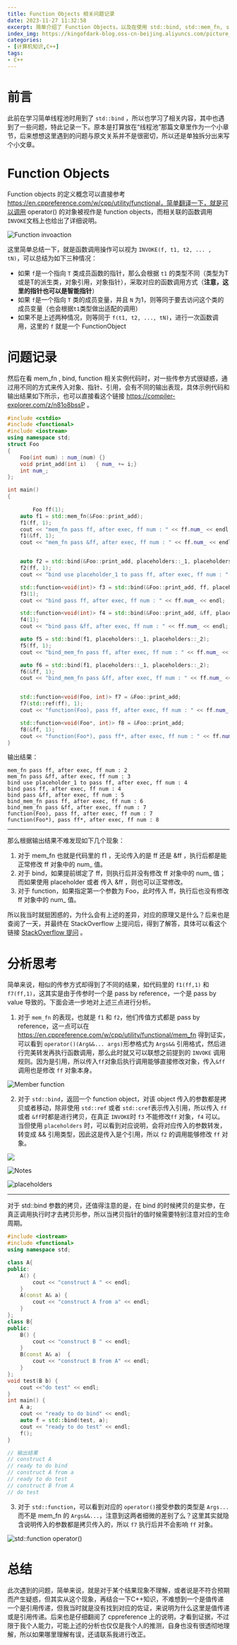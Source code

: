 ```yaml
---
title: Function Objects 相关问题记录
date: 2023-11-27 11:32:58
excerpt: 简单介绍了 Function Objects，以及在使用 std::bind, std::mem_fn, std::function 时传参遇到的问题。
index_img: https://kingofdark-blog.oss-cn-beijing.aliyuncs.com/picture_backend/picture_backend/img/202311271200911.jpeg
categories: 
- [计算机知识,C++]
tags: 
- C++
---
```




# 前言

此前在学习简单线程池时用到了 `std::bind` ，所以也学习了相关内容，其中也遇到了一些问题，特此记录一下。原本是打算放在“线程池”那篇文章里作为一个小章节，后来想想这里遇到的问题与原文关系并不是很密切，所以还是单独拆分出来写个小文章。

# Function Objects

Function objects 的定义概念可以直接参考 https://en.cppreference.com/w/cpp/utility/functional，简单翻译一下，就是可以调用 operator() 的对象被视作是 function objects，而相关联的函数调用`INVOKE`文档上也给出了详细说明。

![Function invoaction](https://kingofdark-blog.oss-cn-beijing.aliyuncs.com/picture_backend/picture_backend/img/202311271133288.png)

这里简单总结一下，就是函数调用操作可以视为 `INVOKE(f, t1, t2, ... , tN)`，可以总结为如下三种情况：

- 如果 `f`是一个指向 `T` 类成员函数的指针，那么会根据 `t1` 的类型不同（类型为T或是T的派生类，对象引用，对象指针），采取对应的函数调用方式（**注意，这里的指针也可以是智能指针**）
- 如果 `f`是一个指向 `T` 类的成员变量，并且 `N` 为1，则等同于要去访问这个类的成员变量（也会根据`t1`类型做出适配的调用）
- 如果不是上述两种情况，则等同于 `f(t1, t2, ..., tN)`，进行一次函数调用，这里的 `f` 就是一个 FunctionObject



# 问题记录

然后在看 mem_fn , bind, function 相关实例代码时，对一些传参方式很疑惑，通过用不同的方式来传入对象、指针、引用，会有不同的输出表现，具体示例代码和输出结果如下所示，也可以直接看这个链接 https://compiler-explorer.com/z/n81o8bssP 。

```c++
#include <cstdio>
#include <functional>
#include <iostream>
using namespace std;
struct Foo
{
    Foo(int num) : num_(num) {}
    void print_add(int i)   { num_ += i;}
    int num_;
};

int main()
{
  
		Foo ff(1);
    auto f1 = std::mem_fn(&Foo::print_add);
    f1(ff, 1);
    cout << "mem_fn pass ff, after exec, ff num : " << ff.num_ << endl;
    f1(&ff, 1);
    cout << "mem_fn pass &ff, after exec, ff num : " << ff.num_ << endl;


    auto f2 = std::bind(&Foo::print_add, placeholders::_1, placeholders::_2);
    f2(ff, 1);
    cout << "bind use placeholder_1 to pass ff, after exec, ff num : " << ff.num_ << endl;

    std::function<void(int)> f3 = std::bind(&Foo::print_add, ff, placeholders::_1);
    f3(1);
    cout << "bind pass ff, after exec, ff num : " << ff.num_ << endl;

    std::function<void(int)> f4 = std::bind(&Foo::print_add, &ff, placeholders::_1);
    f4(1);
    cout << "bind pass &ff, after exec, ff num : " << ff.num_ << endl;

    auto f5 = std::bind(f1, placeholders::_1, placeholders::_2);
    f5(ff, 1);
    cout << "bind_mem_fn pass ff, after exec, ff num : " << ff.num_ << endl;

    auto f6 = std::bind(f1, placeholders::_1, placeholders::_2);
    f6(&ff, 1);
    cout << "bind_mem_fn pass &ff, after exec, ff num : " << ff.num_ << endl;


    std::function<void(Foo, int)> f7 = &Foo::print_add;
    f7(std::ref(ff), 1);
    cout << "function(Foo), pass ff, after exec, ff num : " << ff.num_ <<endl;

    std::function<void(Foo*, int)> f8 = &Foo::print_add;
    f8(&ff, 1);
    cout << "function(Foo*), pass ff*, after exec, ff num : " << ff.num_ <<endl;
}

```

输出结果：

```
mem_fn pass ff, after exec, ff num : 2
mem_fn pass &ff, after exec, ff num : 3
bind use placeholder_1 to pass ff, after exec, ff num : 4
bind pass ff, after exec, ff num : 4
bind pass &ff, after exec, ff num : 5
bind_mem_fn pass ff, after exec, ff num : 6
bind_mem_fn pass &ff, after exec, ff num : 7
function(Foo), pass ff, after exec, ff num : 7
function(Foo*), pass ff*, after exec, ff num : 8
```

---

那么根据输出结果不难发现如下几个现象：

1. 对于 mem_fn 也就是代码里的 f1 ，无论传入的是 ff 还是 &ff ，执行后都是能正常修改 ff 对象中的 num_ 值。
2. 对于 bind，如果提前绑定了 ff，则执行后并没有修改 ff 对象中的 num_ 值；而如果使用 placeholder 或者 传入 &ff ，则也可以正常修改。
3. 对于 function，如果指定第一个参数为 Foo，此时传入 ff，执行后也没有修改 ff 对象中的 num_ 值。

所以我当时就挺困惑的，为什么会有上述的差异，对应的原理又是什么？后来也是查阅了一天，并最终在 StackOverflow 上提问后，得到了解答，具体可以看这个链接 [StackOverflow 提问](https://stackoverflow.com/questions/77542768/mem-fn-bind-function-difference-when-passing-parameters/77542820?noredirect=1#comment136703728_77542820) 。

# 分析思考

简单来说，相似的传参方式却得到了不同的结果，如代码里的 `f1(ff,1)` 和 `f7(ff,1)`，这其实是由于传参时一个是 pass by reference，一个是 pass by value 导致的。下面会进一步地对上述三点进行分析。

1. 对于 `mem_fn` 的表现，也就是 `f1` 和 `f2`，他们传值方式都是 pass by reference，这一点可以在 https://en.cppreference.com/w/cpp/utility/functional/mem_fn 得到证实，可以看到 `operator()(Arg&&... args)`形参格式为 `Args&&` 引用格式，然后进行完美转发再执行函数调用，那么此时就又可以联想之前提到的 `INVOKE` 调用规则。因为是引用，所以传入`ff`对象后执行调用能够直接修改对象，传入`&ff`调用也是修改 `ff` 对象本身。

![Member function](https://kingofdark-blog.oss-cn-beijing.aliyuncs.com/picture_backend/picture_backend/img/202311271133362.png)

2. 对于 `std::bind`，返回一个 function object，对该 object 传入的参数都是拷贝或者移动，除非使用 `std::ref` 或者 `std::cref`表示传入引用，所以传入 `ff` 或者 `&ff`时都是进行拷贝，在真正 `INVOKE`时 `f3` 不能修改`ff` 对象，`f4` 可以。当但使用 `placeholders` 时，可以看到对应说明，会将对应传入的参数转发，转变成 && 引用类型，因此这是传入是个引用，所以 `f2` 的调用能够修改 `ff` 对象。

![](https://kingofdark-blog.oss-cn-beijing.aliyuncs.com/picture_backend/picture_backend/img/202311271133403.png)

![Notes](https://kingofdark-blog.oss-cn-beijing.aliyuncs.com/picture_backend/picture_backend/img/202311271133452.png)

![placeholders](https://kingofdark-blog.oss-cn-beijing.aliyuncs.com/picture_backend/picture_backend/img/202311271133508.png)

---

对于 std::bind 参数的拷贝，还值得注意的是，在 bind 的时候拷贝的是实参，在真正调用执行时才去拷贝形参，所以当拷贝指针的值时候需要特别注意对应的生命周期。

```C++
#include <iostream>
#include <functional>
using namespace std;

class A{
public:
    A() {
        cout << "construct A " << endl;
    }
    A(const A& a) {
        cout << "construct A from a" << endl;
    }
};
class B{
public:
    B() {
        cout << "construct B " << endl;
    }
    B(const A& a)  {
        cout << "construct B from A" << endl;
    }
};
void test(B b) {
    cout <<"do test" << endl;
}
int main() {
    A a;
    cout << "ready to do bind" << endl;
    auto f = std::bind(test, a);
    cout << "ready to do test" << endl;
    f();
}

// 输出结果
// construct A 
// ready to do bind
// construct A from a
// ready to do test
// construct B from A
// do test
```




3. 对于 `std::function`，可以看到对应的 `operator()`接受参数的类型是 `Args...` 而不是 mem_fn 的 `Args&&...`，注意到这两者细微的差别了么？这里其实就隐含说明传入的参数都是拷贝传入的，所以 `f7` 执行后并不会影响 `ff` 对象。

![std::function operator()](https://kingofdark-blog.oss-cn-beijing.aliyuncs.com/picture_backend/picture_backend/img/202311271133587.png)



# 总结

此次遇到的问题，简单来说，就是对于某个结果现象不理解，或者说是不符合预期而产生疑惑，但其实从这个现象，再结合一下C++知识，不难想到一个是值传递一个是引用传递，但我当时就是没有找到对应的佐证，来说明为什么这里是值传递或是引用传递。后来也是仔细翻阅了 cppreference 上的说明，才看到证据，不过限于我个人能力，可能上述的分析也仅仅是我个人的推测，自身也没有很透彻地理解，所以如果哪里理解有误，还请联系我进行改正。

